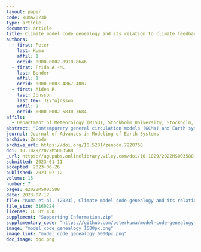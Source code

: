 ```yaml
---
layout: paper
code: kuma2023b
type: article
document: article
title: Climate model code genealogy and its relation to climate feedbacks and sensitivity
authors:
  - first: Peter
    last: Kuma
    affil: 1
    orcid: 0000-0002-0910-8646
  - first: Frida A.-M.
    last: Bender
    affil: 1
    orcid: 0000-0003-4867-4007
  - first: Aiden R.
    last: Jönsson
    last_tex: J{\"o}nsson
    affil: 1
    orcid: 0000-0002-5830-7684
affils:
  - Department of Meteorology (MISU), Stockholm University, Stockholm, Sweden
abstract: "Contemporary general circulation models (GCMs) and Earth system models (ESMs) are developed by a large number of modeling groups globally. They use a wide range of representations of physical processes, allowing for structural (code) uncertainty to be partially quantified with multi-model ensembles (MMEs). Many models in the MMEs of the Coupled Model Intercomparison Project (CMIP) have a common development history due to sharing of code and schemes. This makes their projections statistically dependent and introduces biases in MME statistics. Previous research has focused on model output and code dependence, and model code genealogy of CMIP models has not been fully analyzed. We present a full reconstruction of CMIP3, CMIP5 and CMIP6 code genealogy of 167 atmospheric models, GCMs, and ESMs (of which 114 participated in CMIP) based on the available literature, with a focus on the atmospheric component and atmospheric physics. We identify 12 main model families. We propose family and ancestry weighting methods designed to reduce the effect of model structural dependence in MMEs. We analyze weighted effective climate sensitivity (ECS), climate feedbacks, forcing, and global mean near-surface air temperature, and how they differ by model family. Models in the same family often have similar climate properties. We show that weighting can partially reconcile differences in ECS and cloud feedbacks between CMIP5 and CMIP6. The results can help in understanding structural dependence between CMIP models, and the proposed ancestry and family weighting methods can be used in MME assessments to ameliorate model structural sampling biases."
journal: Journal of Advances in Modeling of Earth Systems
archive: Zenodo
archive_url: https://doi.org/10.5281/zenodo.7220768
doi: 10.1029/2022MS003588
_url: https://agupubs.onlinelibrary.wiley.com/doi/10.1029/2022MS003588
submitted: 2023-01-11
accepted: 2023-06-26
published: 2023-07-12
volume: 15
number: 7
pages: e2022MS003588
date: 2023-07-12
file: "Kuma et al. (2023), Climate model code genealogy and its relation to climate feedbacks and sensitivity.pdf"
file_size: 3160224
license: CC BY 4.0
supplement: "Supporting Information.zip"
supplementary_code: "https://github.com/peterkuma/model-code-genealogy-2022/"
image: "model_code_genealogy_1600px.png"
image_link: "model_code_genealogy_6000px.png"
doc_image: doc.png
---
```

